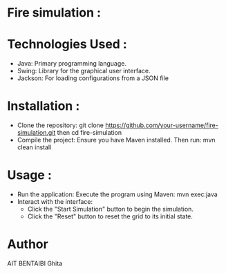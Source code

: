 # Fire simulation :

# Technologies Used :
  - Java: Primary programming language.
  - Swing: Library for the graphical user interface.
  - Jackson: For loading configurations from a JSON file

# Installation :
- Clone the repository:  git clone https://github.com/your-username/fire-simulation.git
                       then cd fire-simulation
- Compile the project: Ensure you have Maven installed. Then run: mvn clean install

# Usage :
- Run the application: Execute the program using Maven: mvn exec:java
- Interact with the interface:
   - Click the "Start Simulation" button to begin the simulation.
   - Click the "Reset" button to reset the grid to its initial state.


# Author
AIT BENTAIBI Ghita

#
